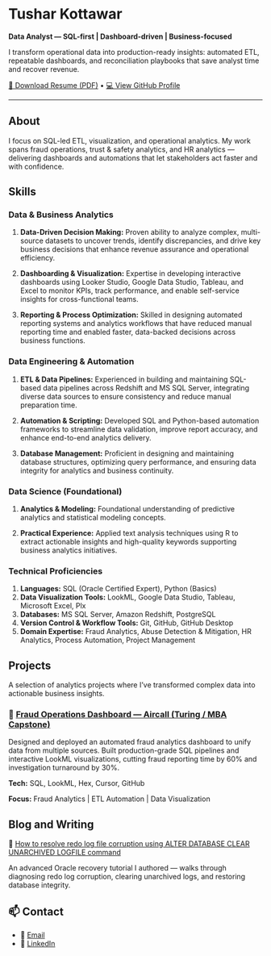 # Tushar Kottawar  
**Data Analyst — SQL-first | Dashboard-driven | Business-focused**

I transform operational data into production-ready insights: automated ETL, repeatable dashboards, and reconciliation playbooks that save analyst time and recover revenue.

[📄 Download Resume (PDF)](./Tushar_Kottawar_CV.pdf) • [💻 View GitHub Profile](https://github.com/kottawartushar/tushar-kottawar-portfolio)

---

## About

I focus on SQL-led ETL, visualization, and operational analytics. My work spans fraud operations, trust & safety analytics, and HR analytics — delivering dashboards and automations that let stakeholders act faster and with confidence.

## Skills

### Data & Business Analytics

1. **Data-Driven Decision Making:** Proven ability to analyze complex, multi-source datasets to uncover trends, identify discrepancies, and drive key business decisions that enhance revenue assurance and operational efficiency.

2. **Dashboarding & Visualization:** Expertise in developing interactive dashboards using Looker Studio, Google Data Studio, Tableau, and Excel to monitor KPIs, track performance, and enable self-service insights for cross-functional teams.
 
3. **Reporting & Process Optimization:** Skilled in designing automated reporting systems and analytics workflows that have reduced manual reporting time and enabled faster, data-backed decisions across business functions.  

### Data Engineering & Automation

1. **ETL & Data Pipelines:** Experienced in building and maintaining SQL-based data pipelines across Redshift and MS SQL Server, integrating diverse data sources to ensure consistency and reduce manual preparation time.

2. **Automation & Scripting:** Developed SQL and Python-based automation frameworks to streamline data validation, improve report accuracy, and enhance end-to-end analytics delivery.

3. **Database Management:** Proficient in designing and maintaining database structures, optimizing query performance, and ensuring data integrity for analytics and business continuity.  

### Data Science (Foundational)

1. **Analytics & Modeling:** Foundational understanding of predictive analytics and statistical modeling concepts.

2. **Practical Experience:** Applied text analysis techniques using R to extract actionable insights and high-quality keywords supporting business analytics initiatives.  

### Technical Proficiencies

1. **Languages:** SQL (Oracle Certified Expert), Python (Basics)
2. **Data Visualization Tools:** LookML, Google Data Studio, Tableau, Microsoft Excel, Plx  
3. **Databases:** MS SQL Server, Amazon Redshift, PostgreSQL  
4. **Version Control & Workflow Tools:** Git, GitHub, GitHub Desktop 
5. **Domain Expertise:** Fraud Analytics, Abuse Detection & Mitigation, HR Analytics, Process Automation, Project Management

## Projects

A selection of analytics projects where I’ve transformed complex data into actionable business insights.

### 🧩 [Fraud Operations Dashboard — Aircall (Turing / MBA Capstone)](./projects/fraud_ops_dashboard.md)

Designed and deployed an automated fraud analytics dashboard to unify data from multiple sources.
Built production-grade SQL pipelines and interactive LookML visualizations, cutting fraud reporting time by 60% and investigation turnaround by 30%.

**Tech:** SQL, LookML, Hex, Cursor, GitHub

**Focus:** Fraud Analytics | ETL Automation | Data Visualization

## Blog and Writing

📝 [How to resolve redo log file corruption using ALTER DATABASE CLEAR UNARCHIVED LOGFILE command](https://blog.unisoftindia.org/2016/08/step-by-step-how-to-resolve-redo-log.html)

An advanced Oracle recovery tutorial I authored — walks through diagnosing redo log corruption, clearing unarchived logs, and restoring database integrity.

## 📫 Contact
- 📧 [Email](mailto:kottawartushar084@gmail.com)
- 💼 [LinkedIn](https://www.linkedin.com/in/tusharkottawar/)